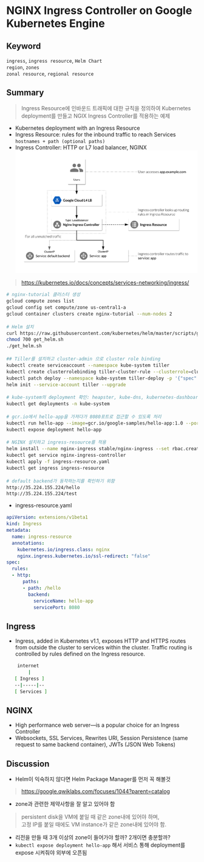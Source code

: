 # NGINX Ingress Controller on Google Kubernetes Engine

## Keyword
`ingress`, `ingress resource`, `Helm Chart` <br>
`region`, `zones` <br>
`zonal resource`, `regional resource` <br>

## Summary
> Ingress Resource에 인바운드 트래픽에 대한 규칙을 정의하여 Kubernetes deployment를 만들고 NGIX Ingress Controller를 적용하는 예제
- Kubernetes deployment with an Ingress Resource
- Ingress Resource: rules for the inbound traffic to reach Services  `hostnames + path (optional paths)`
- Ingress Controller: HTTP or L7 load balancer, NGINX
![./images/NGINX_Ingress_Controller.png](./images/NGINX_Ingress_Controller.png)
> https://kubernetes.io/docs/concepts/services-networking/ingress/

~~~bash
# nginx-tutorial 클러스터 생성
gcloud compute zones list
gcloud config set compute/zone us-central1-a
gcloud container clusters create nginx-tutorial --num-nodes 2

# Helm 설치
curl https://raw.githubusercontent.com/kubernetes/helm/master/scripts/get > get_helm.sh
chmod 700 get_helm.sh
./get_helm.sh

## Tiller를 설치하고 cluster-admin 으로 cluster role binding
kubectl create serviceaccount --namespace kube-system tiller
kubectl create clusterrolebinding tiller-cluster-rule --clusterrole=cluster-admin --serviceaccount=kube-system:tiller
kubectl patch deploy --namespace kube-system tiller-deploy -p '{"spec":{"template":{"spec":{"serviceAccount":"tiller"}}}}' 
helm init --service-account tiller --upgrade

# kube-system의 deployment 확인: heapster, kube-dns, kubernetes-dashboard,.. tiller-deploy 
kubectl get deployments -n kube-system

# gcr.io에서 hello-app을 가져다가 8080포트로 접근할 수 있도록 처리
kubectl run hello-app --image=gcr.io/google-samples/hello-app:1.0 --port=8080
kubectl expose deployment hello-app

# NGINX 설치하고 ingress-resource를 적용
helm install --name nginx-ingress stable/nginx-ingress --set rbac.create=true
kubectl get service nginx-ingress-controller
kubectl apply -f ingress-resource.yaml
kubectl get ingress ingress-resource

# default backend가 동작하는지를 확인하기 위함
http://35.224.155.224/hello
http://35.224.155.224/test
~~~

- ingress-resource.yaml
~~~yaml
apiVersion: extensions/v1beta1
kind: Ingress
metadata:
  name: ingress-resource
  annotations:
    kubernetes.io/ingress.class: nginx
    nginx.ingress.kubernetes.io/ssl-redirect: "false"
spec:
  rules:
  - http:
      paths:
      - path: /hello
        backend:
          serviceName: hello-app
          servicePort: 8080
~~~

## Ingress
- Ingress, added in Kubernetes v1.1, exposes HTTP and HTTPS routes from outside the cluster to services within the cluster. Traffic routing is controlled by rules defined on the Ingress resource.
~~~bash
    internet
        |
   [ Ingress ]
   --|-----|--
   [ Services ]
~~~

## NGINX
- High performance web server—is a popular choice for an Ingress Controller 
- Websockets, SSL Services, Rewrites URI, Session Persistence (same request to same backend container), JWTs (JSON Web Tokens)

## Discussion
- Helm이 익숙하지 않다면 Helm Package Manager를 먼저 꼭 해볼것
> https://google.qwiklabs.com/focuses/1044?parent=catalog
- zone과 관련한 제약사항을 잘 알고 있어야 함
> persistent disk을 VM에 붙일 때 같은 zone내에 있어야 하며, <br>
> 고정 IP를 붙일 때에도 VM instance가 같은 zone내에 있어야 함.
- 리전을 만들 때 3개 이상의 zone이 들어가야 할까? 2개이면 충분할까?
- `kubectl expose deployment hello-app` 해서 서비스 통해 deployment를 expose 시켜줘야 외부에 오픈됨
